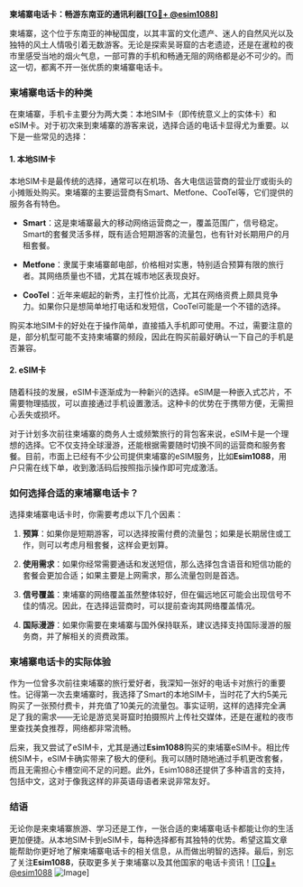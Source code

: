 **柬埔寨电话卡：畅游东南亚的通讯利器[[TG💪+ @esim1088](https://t.me/s/esim1088)]**

柬埔寨，这个位于东南亚的神秘国度，以其丰富的文化遗产、迷人的自然风光以及独特的风土人情吸引着无数游客。无论是探索吴哥窟的古老遗迹，还是在暹粒的夜市里感受当地的烟火气息，一部可靠的手机和畅通无阻的网络都是必不可少的。而这一切，都离不开一张优质的柬埔寨电话卡。

### 柬埔寨电话卡的种类

在柬埔寨，手机卡主要分为两大类：本地SIM卡（即传统意义上的实体卡）和eSIM卡。对于初次来到柬埔寨的游客来说，选择合适的电话卡显得尤为重要。以下是一些常见的选择：

#### 1. 本地SIM卡

本地SIM卡是最传统的选择，通常可以在机场、各大电信运营商的营业厅或街头的小摊贩处购买。柬埔寨的主要运营商有Smart、Metfone、CooTel等，它们提供的服务各有特色。

- **Smart**：这是柬埔寨最大的移动网络运营商之一，覆盖范围广，信号稳定。Smart的套餐灵活多样，既有适合短期游客的流量包，也有针对长期用户的月租套餐。
  
- **Metfone**：隶属于柬埔寨邮电部，价格相对实惠，特别适合预算有限的旅行者。其网络质量也不错，尤其在城市地区表现良好。

- **CooTel**：近年来崛起的新秀，主打性价比高，尤其在网络资费上颇具竞争力。如果你只是想简单地打电话和发短信，CooTel可能是一个不错的选择。

购买本地SIM卡的好处在于操作简单，直接插入手机即可使用。不过，需要注意的是，部分机型可能不支持柬埔寨的频段，因此在购买前最好确认一下自己的手机是否兼容。

#### 2. eSIM卡

随着科技的发展，eSIM卡逐渐成为一种新兴的选择。eSIM是一种嵌入式芯片，不需要物理插拔，可以直接通过手机设置激活。这种卡的优势在于携带方便，无需担心丢失或损坏。

对于计划多次前往柬埔寨的商务人士或频繁旅行的背包客来说，eSIM卡是一个理想的选择。它不仅支持全球漫游，还能根据需要随时切换不同的运营商和服务套餐。目前，市面上已经有不少公司提供柬埔寨的eSIM服务，比如**Esim1088**，用户只需在线下单，收到激活码后按照指示操作即可完成激活。

### 如何选择合适的柬埔寨电话卡？

选择柬埔寨电话卡时，你需要考虑以下几个因素：

1. **预算**：如果你是短期游客，可以选择按需付费的流量包；如果是长期居住或工作，则可以考虑月租套餐，这样会更划算。

2. **使用需求**：如果你经常需要通话和发送短信，那么选择包含语音和短信功能的套餐会更加合适；如果主要是上网需求，那么流量包则是首选。

3. **信号覆盖**：柬埔寨的网络覆盖虽然整体较好，但在偏远地区可能会出现信号不佳的情况。因此，在选择运营商时，可以提前查询其网络覆盖情况。

4. **国际漫游**：如果你需要在柬埔寨与国外保持联系，建议选择支持国际漫游的服务商，并了解相关的资费政策。

### 柬埔寨电话卡的实际体验

作为一位曾多次前往柬埔寨的旅行爱好者，我深知一张好的电话卡对旅行的重要性。记得第一次去柬埔寨时，我选择了Smart的本地SIM卡，当时花了大约5美元购买了一张预付费卡，并充值了10美元的流量包。事实证明，这样的选择完全满足了我的需求——无论是游览吴哥窟时拍摄照片上传社交媒体，还是在暹粒的夜市里查找美食推荐，网络都非常流畅。

后来，我又尝试了eSIM卡，尤其是通过**Esim1088**购买的柬埔寨eSIM卡。相比传统SIM卡，eSIM卡确实带来了极大的便利。我可以随时随地通过手机更改套餐，而且无需担心卡槽空间不足的问题。此外，Esim1088还提供了多种语言的支持，包括中文，这对于像我这样的非英语母语者来说非常友好。

### 结语

无论你是来柬埔寨旅游、学习还是工作，一张合适的柬埔寨电话卡都能让你的生活更加便捷。从本地SIM卡到eSIM卡，每种选择都有其独特的优势。希望这篇文章能帮助你更好地了解柬埔寨电话卡的相关信息，从而做出明智的选择。最后，别忘了关注**Esim1088**，获取更多关于柬埔寨以及其他国家的电话卡资讯！[[TG💪+ @esim1088](https://t.me/s/esim1088) ![Image](https://i.postimg.cc/4NQfJmqS/Snipaste-2025-05-13-00-14-12.png)]